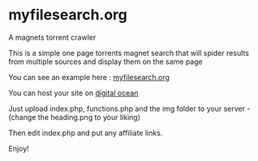 myfilesearch.org
================

A magnets torrent crawler

This is a simple one page torrents magnet search that will spider results from multiple sources and display them on the same page

You can see an example here : [myfilesearch.org](http://myfilesearch.org)   


You can host your site on [digital ocean](https://www.digitalocean.com/?refcode=6e83df0e17c6)

Just upload index.php, functions.php and the img folder to your server - (change the heading.png to your liking)

Then edit index.php and put any affiliate links. 


Enjoy!
